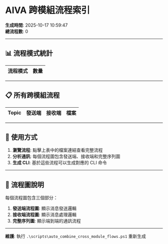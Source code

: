 # AIVA 跨模組流程索引

**生成時間**: 2025-10-17 10:59:47  
**總流程數**: 0

---

## 📊 流程模式統計

| 流程模式 | 數量 |
|---------|------|

---

## 📋 所有跨模組流程

| Topic | 發送端 | 接收端 | 檔案 |
|-------|--------|--------|------|

---

## 🎯 使用方式

1. **瀏覽流程**: 點擊上表中的檔案連結查看完整流程
2. **分析通訊**: 每個流程圖包含發送端、接收端和完整序列圖
3. **生成 CLI**: 基於這些流程可以生成對應的 CLI 命令

---

## 📝 流程圖說明

每個流程圖包含三個部分：

1. **發送端流程圖**: 顯示消息發送邏輯
2. **接收端流程圖**: 顯示消息處理邏輯
3. **完整序列圖**: 顯示端到端的通訊流程

---

**維護**: 執行 `.\scripts\auto_combine_cross_module_flows.ps1` 重新生成
